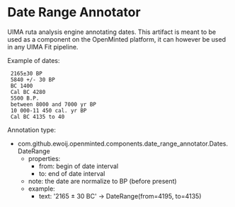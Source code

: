 # Date Range Annotator

UIMA ruta analysis engine annotating dates. This artifact is meant to be used as a component on the OpenMinted platform, it can however be used in any UIMA Fit pipeline.

Example of dates:
```
 2165±30 BP
 5840 +/- 30 BP
 BC 1400
 Cal BC 4280
 5500 B.P.
 between 8000 and 7000 yr BP
 10 000-11 450 cal. yr BP
 Cal BC 4135 to 40
```
Annotation type:
 - com.github.ewoij.openminted.components.date_range_annotator.Dates.DateRange
    - properties:
        - from: begin of date interval
        - to: end of date interval
    - note: the date are normalize to BP (before present)
    - example:
        - text: '2165 ± 30 BC' -> DateRange(from=4195, to=4135)

